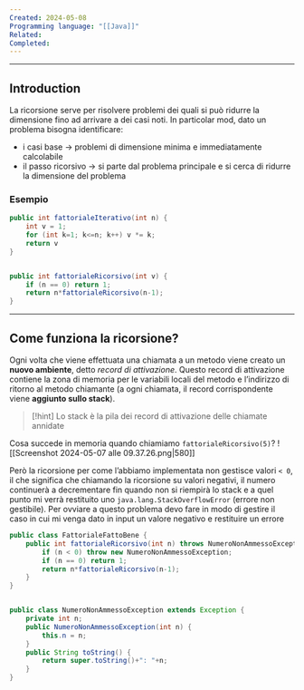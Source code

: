 ```yaml
---
Created: 2024-05-08
Programming language: "[[Java]]"
Related: 
Completed:
---
```

---
## Introduction
La ricorsione serve per risolvere problemi dei quali si può ridurre la dimensione fino ad arrivare a dei casi noti.
In particolar mod, dato un problema bisogna identificare:
- i casi base → problemi di dimensione minima e immediatamente calcolabile
- il passo ricorsivo → si parte dal problema principale e si cerca di ridurre la dimensione del problema

### Esempio
```java
public int fattorialeIterativo(int n) {
	int v = 1;
	for (int k=1; k<=n; k++) v *= k;
	return v
}


public int fattorialeRicorsivo(int v) {
	if (n == 0) return 1;
	return n*fattorialeRicorsivo(n-1);
}
```

---
## Come funziona la ricorsione?
Ogni volta che viene effettuata una chiamata a un metodo viene creato un **nuovo ambiente**, detto *record di attivazione*. Questo record di attivazione contiene la zona di memoria per le variabili locali del metodo e l’indirizzo di ritorno al metodo chiamante (a ogni chiamata, il record corrispondente viene **aggiunto sullo stack**).

>[!hint]
>Lo stack è la pila dei record di attivazione delle chiamate annidate

Cosa succede in memoria quando chiamiamo `fattorialeRicorsivo(5)`?
![[Screenshot 2024-05-07 alle 09.37.26.png|580]]

Però la ricorsione per come l’abbiamo implementata non gestisce valori `< 0`, il che significa che chiamando la ricorsione su valori negativi, il numero continuerà a decrementare fin quando non si riempirà lo stack e a quel punto mi verrà restituito uno `java.lang.StackOverflowError` (errore non gestibile).
Per ovviare a questo problema devo fare in modo di gestire il caso in cui mi venga dato in input un valore negativo e restituire un errore
```java
public class FattorialeFattoBene {
	public int fattorialeRicorsivo(int n) throws NumeroNonAmmessoException {
		if (n < 0) throw new NumeroNonAmmessoException;
		if (n == 0) return 1;
		return n*fattorialeRicorsivo(n-1);
	}
}


public class NumeroNonAmmessoException extends Exception {
	private int n;
	public NumeroNonAmmessoException(int n) {
		this.n = n;
	}
	public String toString() {
		return super.toString()+": "+n;
	}
}
```

